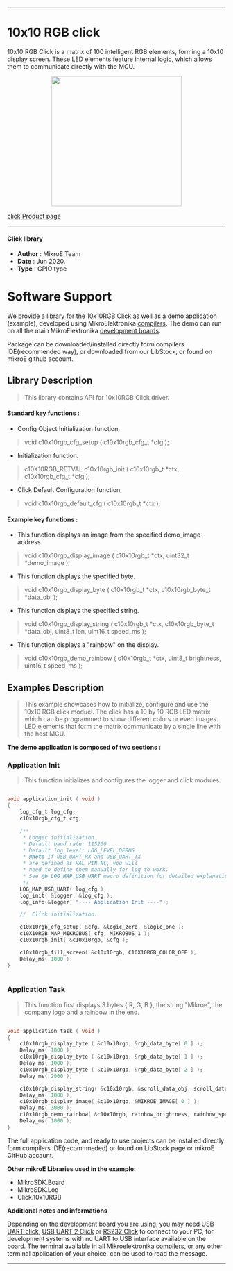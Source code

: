 
---
# 10x10 RGB click

10x10 RGB Click is a matrix of 100 intelligent RGB elements, forming a 10x10 display screen. These LED elements feature internal logic, which allows them to communicate directly with the MCU.

<p align="center">
  <img src="https://download.mikroe.com/images/click_for_ide/10x10rgb_click.png" height=300px>
</p>

[click Product page](https://www.mikroe.com/10x10-rgb-click)

---


#### Click library 

- **Author**        : MikroE Team
- **Date**          : Jun 2020.
- **Type**          : GPIO type

# Software Support

We provide a library for the 10x10RGB Click 
as well as a demo application (example), developed using MikroElektronika 
[compilers](https://shop.mikroe.com/compilers). 
The demo can run on all the main MikroElektronika [development boards](https://shop.mikroe.com/development-boards).

Package can be downloaded/installed directly form compilers IDE(recommended way), or downloaded from our LibStock, or found on mikroE github account. 

## Library Description

> This library contains API for 10x10RGB Click driver.

#### Standard key functions :

- Config Object Initialization function.
> void c10x10rgb_cfg_setup ( c10x10rgb_cfg_t *cfg ); 
 
- Initialization function.
> c10X10RGB_RETVAL c10x10rgb_init ( c10x10rgb_t *ctx, c10x10rgb_cfg_t *cfg );

- Click Default Configuration function.
> void c10x10rgb_default_cfg ( c10x10rgb_t *ctx );


#### Example key functions :

- This function displays an image from the specified demo_image address.
> void c10x10rgb_display_image ( c10x10rgb_t *ctx, uint32_t *demo_image );
 
- This function displays the specified byte.
> void c10x10rgb_display_byte ( c10x10rgb_t *ctx, c10x10rgb_byte_t *data_obj );

- This function displays the specified string.
> void c10x10rgb_display_string ( c10x10rgb_t *ctx, c10x10rgb_byte_t *data_obj, 
    uint8_t len, uint16_t speed_ms );
	
- This function displays a "rainbow" on the display.
> void c10x10rgb_demo_rainbow ( c10x10rgb_t *ctx, uint8_t brightness, uint16_t speed_ms );

## Examples Description

> This example showcases how to initialize, configure and use the 10x10 RGB click moduel. The
  click has a 10 by 10 RGB LED matrix which can be programmed to show different colors or even
  images. LED elements that form the matrix communicate by a single line with the host MCU. 

**The demo application is composed of two sections :**

### Application Init 

> This function initializes and configures the logger and click modules. 

```c

void application_init ( void )
{
    log_cfg_t log_cfg;
    c10x10rgb_cfg_t cfg;

    /** 
     * Logger initialization.
     * Default baud rate: 115200
     * Default log level: LOG_LEVEL_DEBUG
     * @note If USB_UART_RX and USB_UART_TX 
     * are defined as HAL_PIN_NC, you will 
     * need to define them manually for log to work. 
     * See @b LOG_MAP_USB_UART macro definition for detailed explanation.
     */
    LOG_MAP_USB_UART( log_cfg );
    log_init( &logger, &log_cfg );
    log_info(&logger, "---- Application Init ----");

    //  Click initialization.

    c10x10rgb_cfg_setup( &cfg, &logic_zero, &logic_one );
    c10X10RGB_MAP_MIKROBUS( cfg, MIKROBUS_1 );
    c10x10rgb_init( &c10x10rgb, &cfg );

    c10x10rgb_fill_screen( &c10x10rgb, C10X10RGB_COLOR_OFF );
    Delay_ms( 1000 );
}
  
```

### Application Task

> This function first displays 3 bytes { R, G, B }, the string "Mikroe", the company logo and
  a rainbow in the end. 

```c

void application_task ( void )
{
    c10x10rgb_display_byte ( &c10x10rgb, &rgb_data_byte[ 0 ] );
    Delay_ms( 1000 );
    c10x10rgb_display_byte ( &c10x10rgb, &rgb_data_byte[ 1 ] );
    Delay_ms( 1000 );
    c10x10rgb_display_byte ( &c10x10rgb, &rgb_data_byte[ 2 ] );
    Delay_ms( 2000 );

    c10x10rgb_display_string( &c10x10rgb, &scroll_data_obj, scroll_data_len, scroll_speed_ms );
    Delay_ms( 1000 );
    c10x10rgb_display_image( &c10x10rgb, &MIKROE_IMAGE[ 0 ] );
    Delay_ms( 3000 );
    c10x10rgb_demo_rainbow( &c10x10rgb, rainbow_brightness, rainbow_speed_ms );
    Delay_ms( 1000 );
} 

``` 

The full application code, and ready to use projects can be  installed directly form compilers IDE(recommneded) or found on LibStock page or mikroE GitHub accaunt.

**Other mikroE Libraries used in the example:** 

- MikroSDK.Board
- MikroSDK.Log
- Click.10x10RGB

**Additional notes and informations**

Depending on the development board you are using, you may need 
[USB UART click](https://shop.mikroe.com/usb-uart-click), 
[USB UART 2 Click](https://shop.mikroe.com/usb-uart-2-click) or 
[RS232 Click](https://shop.mikroe.com/rs232-click) to connect to your PC, for 
development systems with no UART to USB interface available on the board. The 
terminal available in all Mikroelektronika 
[compilers](https://shop.mikroe.com/compilers), or any other terminal application 
of your choice, can be used to read the message.



---
